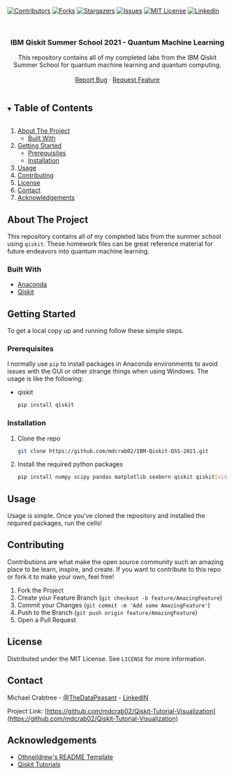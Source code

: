 <!-- PROJECT SHIELDS -->

[![Contributors][contributors-shield]][contributors-url]
[![Forks][forks-shield]][forks-url]
[![Stargazers][stars-shield]][stars-url]
[![Issues][issues-shield]][issues-url]
[![MIT License][license-shield]][license-url]
[![LinkedIn][linkedin-shield]][linkedin-url]

<!-- PROJECT LOGO -->
<br />
<p align="center">

  <h3 align="center">IBM Qiskit Summer School 2021 - Quantum Machine Learning</h3>

  <p align="center">
	This repository contains all of my completed labs from the IBM Qiskit Summer School for quantum machine learning and quantum computing.
	<br />
    <br />
    <a href="https://github.com/mdcrab02/Qiskit-Tutorial-Visualization/issues">Report Bug</a>
    ·
    <a href="https://github.com/mdcrab02/Qiskit-Tutorial-Visualization/issues">Request Feature</a>
  </p>
</p>



<!-- TABLE OF CONTENTS -->
<details open="open">
  <summary><h2 style="display: inline-block">Table of Contents</h2></summary>
  <ol>
    <li>
      <a href="#about-the-project">About The Project</a>
      <ul>
        <li><a href="#built-with">Built With</a></li>
      </ul>
    </li>
    <li>
      <a href="#getting-started">Getting Started</a>
      <ul>
        <li><a href="#prerequisites">Prerequisites</a></li>
        <li><a href="#installation">Installation</a></li>
      </ul>
    </li>
    <li><a href="#usage">Usage</a></li>
    <li><a href="#contributing">Contributing</a></li>
    <li><a href="#license">License</a></li>
    <li><a href="#contact">Contact</a></li>
    <li><a href="#acknowledgements">Acknowledgements</a></li>
  </ol>
</details>



<!-- ABOUT THE PROJECT -->
## About The Project

This repository contains all of my completed labs from the summer school using `qiskit`.  These homework files can be great reference material for future endeavors into quantum machine learning.

### Built With

* [Anaconda](https://www.anaconda.com/)
* [Qiskit](https://qiskit.org/)


<!-- GETTING STARTED -->
## Getting Started

To get a local copy up and running follow these simple steps.

### Prerequisites

I normally use `pip` to install packages in Anaconda environments to avoid issues with the GUI or other strange things when using Windows.  The usage is like the following:
* qiskit
  ```sh
  pip install qiskit
  ```

### Installation

1. Clone the repo
   ```sh
   git clone https://github.com/mdcrab02/IBM-Qiskit-QSS-2021.git
   ```
2. Install the required python packages
   ```sh
   pip install numpy scipy pandas matplotlib seaborn qiskit qiskit[visualization] jupyter jupyterlab
   ```



<!-- USAGE EXAMPLES -->
## Usage

Usage is simple.  Once you've cloned the repository and installed the required packages, run the cells!



<!-- CONTRIBUTING -->
## Contributing

Contributions are what make the open source community such an amazing place to be learn, inspire, and create. If you want to contribute to this repo or fork it to make your own, feel free!

1. Fork the Project
2. Create your Feature Branch (`git checkout -b feature/AmazingFeature`)
3. Commit your Changes (`git commit -m 'Add some AmazingFeature'`)
4. Push to the Branch (`git push origin feature/AmazingFeature`)
5. Open a Pull Request



<!-- LICENSE -->
## License

Distributed under the MIT License. See `LICENSE` for more information.



<!-- CONTACT -->
## Contact

Michael Crabtree - [@TheDataPeasant](https://twitter.com/TheDataPeasant) - [LinkedIN](https://www.linkedin.com/in/mikecrabtree2/)

Project Link: [https://github.com/mdcrab02/Qiskit-Tutorial-Visualization](https://github.com/mdcrab02/Qiskit-Tutorial-Visualization)



<!-- ACKNOWLEDGEMENTS -->
## Acknowledgements

* [Othneildrew's README Template](https://github.com/othneildrew/Best-README-Template)
* [Qiskit Tutorials](https://qiskit.org/documentation/tutorials.html)





<!-- MARKDOWN LINKS & IMAGES -->
<!-- https://www.markdownguide.org/basic-syntax/#reference-style-links -->
[contributors-shield]: https://img.shields.io/github/contributors/mdcrab02/IBM-Qiskit-QSS-2021.svg?style=for-the-badge
[contributors-url]: https://github.com/mdcrab02/IBM-Qiskit-QSS-2021/graphs/contributors
[forks-shield]: https://img.shields.io/github/forks/mdcrab02/IBM-Qiskit-QSS-2021.svg?style=for-the-badge
[forks-url]: https://github.com/mdcrab02/IBM-Qiskit-QSS-2021/network/members
[stars-shield]: https://img.shields.io/github/stars/mdcrab02/IBM-Qiskit-QSS-2021.svg?style=for-the-badge
[stars-url]: https://github.com/mdcrab02/IBM-Qiskit-QSS-2021/stargazers
[issues-shield]: https://img.shields.io/github/issues/mdcrab02/IBM-Qiskit-QSS-2021.svg?style=for-the-badge
[issues-url]: https://github.com/mdcrab02/IBM-Qiskit-QSS-2021/issues
[license-shield]: https://img.shields.io/github/license/mdcrab02/IBM-Qiskit-QSS-2021.svg?style=for-the-badge
[license-url]: https://github.com/mdcrab02/IBM-Qiskit-QSS-2021/blob/master/LICENSE.txt
[linkedin-shield]: https://img.shields.io/badge/-LinkedIn-black.svg?style=for-the-badge&logo=linkedin&colorB=555
[linkedin-url]: https://linkedin.com/in/mikecrabtree2